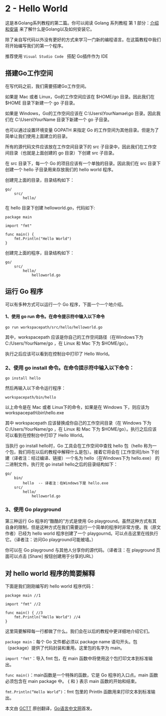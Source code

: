 2 - Hello World
========================

这是本Golang系列教程的第二篇。你可以阅读 Golang 系列教程 第 1 部分：[介绍和安装](/docs/golang_tutoria_01.md) 来了解什么是Golang以及如何安装它。  

除了亲自写代码以外没有更好的方式来学习一门新的编程语言。在这篇教程中我们将开始编写我们的第一个程序。  

推荐使用 `Visual Studio Code ` 搭配 Go插件作为 IDE  

## 搭建Go工作空间  

在写代码之前，我们需要搭建Go工作空间。  

如果是 Mac 或者 Linux，Go的工作空间应该在 $HOME/go 目录。因此我们在 $HOME 目录下新建一个 go 子目录。  

如果是 Windows，Go的工作空间应该在 C:\Users\YourNamae\go 目录。因此我们在 C:\Users\YourName 目录下新建一个 go 子目录。  

也可以通过设置环境变量 GOPATH 来指定 Go 的工作空间为其他目录。但是为了简单让我们使用上面建立的目录。  

所有的源代码文件应该放在工作空间目录下的 src 子目录中，因此我们在工作空间目录（也就是上面创建的 go 目录）下创建 src 子目录。  

在 src 目录下，每一个 Go 的项目应该有一个单独的目录。因此我们在 src 目录下创建一个 hello 子目录用来存放我们的 hello world 程序。  

创建完上面的目录，目录结构如下：  

```golang
go/
    src/
        hello/
```

在 hello 目录下创建 helloworld.go，代码如下:  

```golang
package main

import "fmt"

func main() {  
    fmt.Println("Hello World")
}
```

创建完上面的程序，目录结构如下：  

```golang
go/
    src/
        hello/
            helloworld.go
```

## 运行 Go 程序  

可以有多种方式可以运行一个 Go 程序，下面一个一个地介绍。  

####  1、使用 go run 命令。在命令提示符中输入以下命令  

```golang
go run workspacepath/src/hello/helloworld.go
```

其中，workspacepath 应该是你自己的工作空间路径（在Windows下为 C:/Users/YourName/go ，在 Linux 和 Mac 下为 $HOME/go）。  

执行之后应该可以看到在控制台中打印了 Hello World。  

### 2、使用 go install 命令。在命令提示符中输入以下命令：  

```golang
go install hello
```

然后再输入以下命令运行程序：  

```golang
workspacepath/bin/hello
```

以上命令是在 Mac 或者 Linux下的命令，如果是在 Windows 下，则应该为 workspacepath\bin\hello.exe  

其中 workspacepath 应该替换成你自己的工作空间目录（在 Windows 下为 C:/Users/YourName/go ，在 Linux 和 Mac 下为 $HOME/go）。执行之后应该可以看到在控制台中打印了 Hello World。   

当执行 go install hello时，Go 工具会在工作空间中查找 hello 包（hello 称为一个包，我们将在以后的教程中解释什么是包）。接着它将会在 [工作空间]/bin 下创建（译者注：经过编译、链接）一个名为 hello（在Windows下为 hello.exe） 的二进制文件。执行完 go install hello之后的目录结构如下：  

```golang
go/
    bin/
        hello  -- 译者注：在Windows下是 hello.exe
    src/
        hello/
            helloworld.go
```

### 3、使用 Go playground

第三种运行 Go 程序的“酷酷的”方式是使用 Go playground。虽然这种方式有其自身的限制，但是这种方式在我们需要运行一个简单的程序时非常方便。我（原文作者）已经为 hello world 程序创建了一个 playgournd。可以点击这里在线执行它。（译者注：访问Go playground可能被墙。）  

你可以在 Go playground 与其他人分享你的源代码。（译者注：在 playground 页面可以点击 [Share] 按钮创建用于分享的URL）  

## 对 hello world 程序的简要解释

下面是我们刚刚编写的 hello world 程序代码：  

```golang
package main //1

import "fmt" //2

func main() { //3  
    fmt.Println("Hello World") //4
}
```

这里简要解释每一行都做了什么。我们会在以后的教程中更详细地介绍它们。  

`package main`：每个 Go 文件都必须以 package name 语句开头。包（package）提供了代码封装和重用。这里包的名字为 main。  

`import "fmt"`：导入 fmt 包，在 main 函数中将使用这个包打印文本到标准输出。  

`func main()`：main函数是一个特殊的函数，它是 Go 程序的入口点。main 函数必须包含在 main package 中。 { 和 } 表示 main 函数的开始和结束。  

`fmt.Println(“Hello World”)`：fmt 包里的 Println 函数用来打印文本到标准输出。  

本文由 [GCTT](https://github.com/studygolang/GCTT) 原创翻译，[Go语言中文网](https://studygolang.com/)首发。